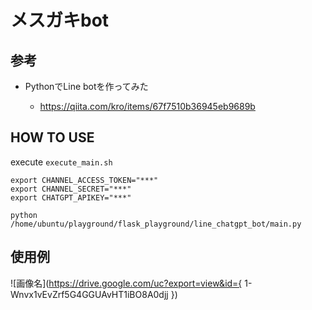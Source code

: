 # メスガキbot

## 参考
- PythonでLine botを作ってみた
  
  - https://qiita.com/kro/items/67f7510b36945eb9689b
  
## HOW TO USE

execute `execute_main.sh`

```
export CHANNEL_ACCESS_TOKEN="***"
export CHANNEL_SECRET="***"
export CHATGPT_APIKEY="***"

python /home/ubuntu/playground/flask_playground/line_chatgpt_bot/main.py
``` 

## 使用例
![画像名](https://drive.google.com/uc?export=view&id={ 1-Wnvx1vEvZrf5G4GGUAvHT1iBO8A0djj })
